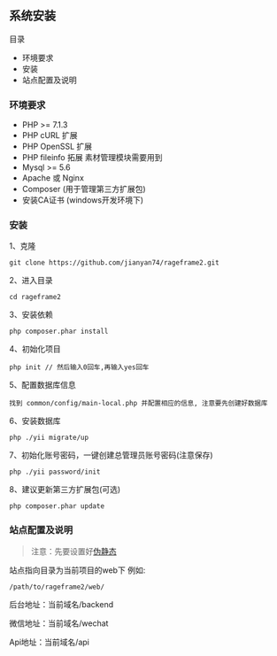 ## 系统安装

目录

- 环境要求
- 安装
- 站点配置及说明

### 环境要求

- PHP >= 7.1.3
- PHP cURL 扩展
- PHP OpenSSL 扩展
- PHP fileinfo 拓展 素材管理模块需要用到
- Mysql >= 5.6
- Apache 或 Nginx
- Composer (用于管理第三方扩展包)
- 安装CA证书 (windows开发环境下)

### 安装

1、克隆

```
git clone https://github.com/jianyan74/rageframe2.git
```

2、进入目录

```
cd rageframe2
```

3、安装依赖

```
php composer.phar install 
```

4、初始化项目

```
php init // 然后输入0回车,再输入yes回车
```

5、配置数据库信息

```
找到 common/config/main-local.php 并配置相应的信息, 注意要先创建好数据库
```

6、安装数据库

```
php ./yii migrate/up
```

7、初始化账号密码，一键创建总管理员账号密码(注意保存)

```
php ./yii password/init
```

8、建议更新第三方扩展包(可选)

```
php composer.phar update
```

### 站点配置及说明

> 注意：先要设置好[伪静态](start-rewrite.md)

站点指向目录为当前项目的web下 例如: 

```
/path/to/rageframe2/web/
```

后台地址：当前域名/backend

微信地址：当前域名/wechat

Api地址：当前域名/api


